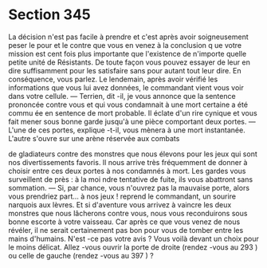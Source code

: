 # Section 345

La décision n'est pas facile à prendre et c'est après avoir
soigneusement peser le pour et le contre que vous en venez à la
conclusion q ue votre mission est cent fois plus importante que
l'existence de n'importe quelle petite unité de Résistants. De
toute façon vous pouvez essayer de leur en dire suffisamment
pour les satisfaire sans pour autant tout leur dire. En
conséquence, vous parlez.  Le lendemain, après avoir vérifié les
informations que vous lui avez données, le commandant vient
vous voir dans votre cellule.
— Terrien, dit -il, je vous annonce que la sentence prononcée
contre vous et qui vous condamnait à une mort certaine a été
commu ée en sentence de mort probable.
Il éclate d'un rire cynique et vous fait mener sous bonne garde
jusqu'à une pièce comportant deux portes.
— L'une de ces portes, explique -t-il, vous mènera à une mort
instantanée. L'autre s'ouvre sur une arène réservée aux combats

de gladiateurs contre des monstres que nous élevons pour les
jeux qui sont nos divertissements favoris. Il nous arrive très
fréquemment de donner à choisir entre ces deux portes à nos
condamnés à mort.
Les gardes vous surveillent de près : à la moi ndre tentative de
fuite, ils vous abattront sans sommation.
— Si, par chance, vous n'ouvrez pas la mauvaise porte, alors vous
prendriez part... à nos jeux ! reprend le commandant, un sourire
narquois aux lèvres. Et si d'aventure vous arrivez à vaincre les
deux monstres que nous lâcherons contre vous, nous vous
reconduirons sous bonne escorte à votre vaisseau. Car après ce
que vous venez de nous révéler, il ne serait certainement pas bon
pour vous de tomber entre les mains d'humains. N'est -ce pas
votre avis ? Vous voilà devant un choix pour le moins délicat.
Allez -vous ouvrir la porte de droite (rendez -vous au 293 ) ou
celle de gauche (rendez -vous au 397 ) ?